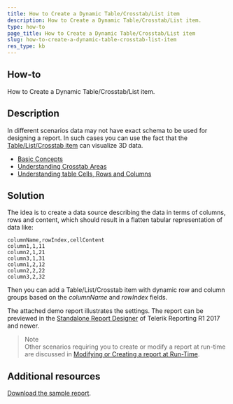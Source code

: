 ```yaml
---
title: How to Create a Dynamic Table/Crosstab/List item
description: How to Create a Dynamic Table/Crosstab/List item.
type: how-to
page_title: How to Create a Dynamic Table/Crosstab/List item
slug: how-to-create-a-dynamic-table-crosstab-list-item
res_type: kb
---
```


## How-to  

How to Create a Dynamic Table/Crosstab/List item.  
  
## Description

In different scenarios data may not have exact schema to be used for designing a report. In such cases you can use the fact that the [Table/List/Crosstab item](../table-working-with-table-cross-table-list-items) can visualize 3D data.

- [Basic Concepts](../table-understanding-table-items)
- [Understanding Crosstab Areas](../table-understanding-crosstab-areas)
- [Understanding table Cells, Rows and Columns](../table-understanding-cells-rows-columns)

  
## Solution

The idea is to create a data source describing the data in terms of columns, rows and content, which should result in a flatten tabular representation of data like:

```
columnName,rowIndex,cellContent
column1,1,11
column2,1,21
column3,1,31
column1,2,12
column2,2,22
column3,2,32
```

Then you can add a Table/List/Crosstab item with dynamic row and column groups based on the *columnName* and *rowIndex* fields.  

The attached demo report illustrates the settings. The report can be previewed in the [Standalone Report Designer](../standalone-report-designer) of Telerik Reporting R1 2017 and newer.

> Note
> <br />
>Other scenarios requiring you to create or modify a report at run-time are discussed in [Modifying or Creating a report at Run-Time](./modifying-or-creating-a-report-at-run-time).

## Additional resources
[Download the sample report](resources/reportdynamiccolumns.zip).
